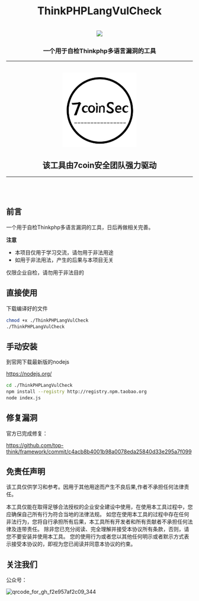 <h1 align="center">ThinkPHPLangVulCheck</h1>

<br>

<div align="center">
<img src="https://img.shields.io/github/stars/7coinSec/identity-card-crack-tools?style=for-the-badge&logo=appveyor">
</div>



<h3 align="center">一个用于自检Thinkphp多语言漏洞的工具</h3>

<hr>
	<br>
<div align="center">
		<img width="200" src="images/logo.jpg">
</div>
<h2 align="center">该工具由7coin安全团队强力驱动</h2>
<hr>
	<br>
	<br>


## 前言

一个用于自检Thinkphp多语言漏洞的工具，日后再做相关完善。

**注意**

- 本项目仅用于学习交流，请勿用于非法用途
- 如用于非法用法，产生的后果与本项目无关

仅限企业自检，请勿用于非法目的

## 直接使用

下载编译好的文件

```sh
chmod +x ./ThinkPHPLangVulCheck
./ThinkPHPLangVulCheck
```



## 手动安装



到官网下载最新版的nodejs

https://nodejs.org/

```sh
cd ./ThinkPHPLangVulCheck
npm install --registry http://registry.npm.taobao.org
node index.js
```

## 修复漏洞

官方已完成修复：

https://github.com/top-think/framework/commit/c4acb8b4001b98a0078eda25840d33e295a7f099




## 免责任声明

该工具仅供学习和参考。因用于其他用途而产生不良后果,作者不承担任何法律责任。



本工具仅能在取得足够合法授权的企业安全建设中使用，在使用本工具过程中，您应确保自己所有行为符合当地的法律法规。 如您在使用本工具的过程中存在任何非法行为，您将自行承担所有后果，本工具所有开发者和所有贡献者不承担任何法律及连带责任。 除非您已充分阅读、完全理解并接受本协议所有条款，否则，请您不要安装并使用本工具。 您的使用行为或者您以其他任何明示或者默示方式表示接受本协议的，即视为您已阅读并同意本协议的约束。



## 关注我们

公众号：

![qrcode_for_gh_f2e957af2c09_344](https://fge7supload-1307552994.cos.ap-shanghai.myqcloud.com/markdown/qrcode_for_gh_f2e957af2c09_344.jpg)
